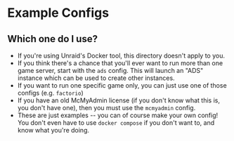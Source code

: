 # Example Configs

## Which one do I use?
- If you're using Unraid's Docker tool, this directory doesn't apply to you.
- If you think there's a chance that you'll ever want to run more than one game server, start with the `ads` config. This will launch an "ADS" instance which can be used to create other instances.
- If you want to run one specific game only, you can just use one of those configs (e.g. `factorio`)
- If you have an old McMyAdmin license (if you don't know what this is, you don't have one), then you must use the `mcmyadmin` config.
- These are just examples -- you can of course make your own config! You don't even have to use `docker compose` if you don't want to, and know what you're doing. 